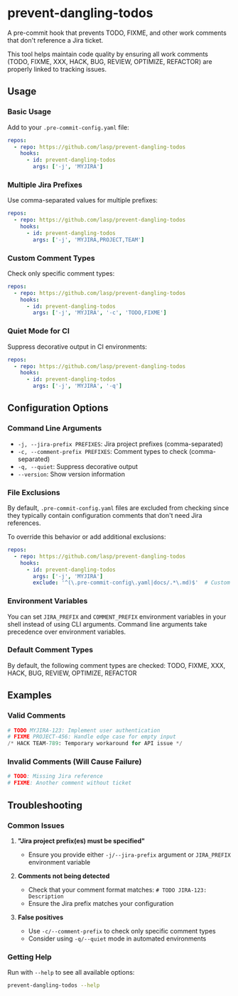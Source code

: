 # prevent-dangling-todos

A pre-commit hook that prevents TODO, FIXME, and other work comments that don't reference a Jira ticket.

This tool helps maintain code quality by ensuring all work comments (TODO, FIXME, XXX, HACK, BUG, REVIEW, OPTIMIZE, REFACTOR) are properly linked to tracking issues.

## Usage

### Basic Usage

Add to your `.pre-commit-config.yaml` file:

```yaml
repos:
  - repo: https://github.com/lasp/prevent-dangling-todos
    hooks:
      - id: prevent-dangling-todos
        args: ['-j', 'MYJIRA']
```

### Multiple Jira Prefixes

Use comma-separated values for multiple prefixes:

```yaml
repos:
  - repo: https://github.com/lasp/prevent-dangling-todos
    hooks:
      - id: prevent-dangling-todos
        args: ['-j', 'MYJIRA,PROJECT,TEAM']
```

### Custom Comment Types

Check only specific comment types:

```yaml
repos:
  - repo: https://github.com/lasp/prevent-dangling-todos
    hooks:
      - id: prevent-dangling-todos
        args: ['-j', 'MYJIRA', '-c', 'TODO,FIXME']
```

### Quiet Mode for CI

Suppress decorative output in CI environments:

```yaml
repos:
  - repo: https://github.com/lasp/prevent-dangling-todos
    hooks:
      - id: prevent-dangling-todos
        args: ['-j', 'MYJIRA', '-q']
```

## Configuration Options

### Command Line Arguments

- `-j, --jira-prefix PREFIXES`: Jira project prefixes (comma-separated)
- `-c, --comment-prefix PREFIXES`: Comment types to check (comma-separated)
- `-q, --quiet`: Suppress decorative output
- `--version`: Show version information

### File Exclusions

By default, `.pre-commit-config.yaml` files are excluded from checking since they typically contain configuration comments that don't need Jira references.

To override this behavior or add additional exclusions:

```yaml
repos:
  - repo: https://github.com/lasp/prevent-dangling-todos
    hooks:
      - id: prevent-dangling-todos
        args: ['-j', 'MYJIRA']
        exclude: '^(\.pre-commit-config\.yaml|docs/.*\.md)$'  # Custom exclusions
```

### Environment Variables

You can set `JIRA_PREFIX` and `COMMENT_PREFIX` environment variables in your shell instead of using CLI arguments. Command line arguments take precedence over environment variables.

### Default Comment Types

By default, the following comment types are checked:
TODO, FIXME, XXX, HACK, BUG, REVIEW, OPTIMIZE, REFACTOR

## Examples

### Valid Comments

```python
# TODO MYJIRA-123: Implement user authentication
# FIXME PROJECT-456: Handle edge case for empty input
/* HACK TEAM-789: Temporary workaround for API issue */
```

### Invalid Comments (Will Cause Failure)

```python
# TODO: Missing Jira reference
# FIXME: Another comment without ticket
```

## Troubleshooting

### Common Issues

1. **"Jira project prefix(es) must be specified"**
   - Ensure you provide either `-j/--jira-prefix` argument or `JIRA_PREFIX` environment variable

2. **Comments not being detected**
   - Check that your comment format matches: `# TODO JIRA-123: Description`
   - Ensure the Jira prefix matches your configuration

3. **False positives**
   - Use `-c/--comment-prefix` to check only specific comment types
   - Consider using `-q/--quiet` mode in automated environments

### Getting Help

Run with `--help` to see all available options:

```bash
prevent-dangling-todos --help
```